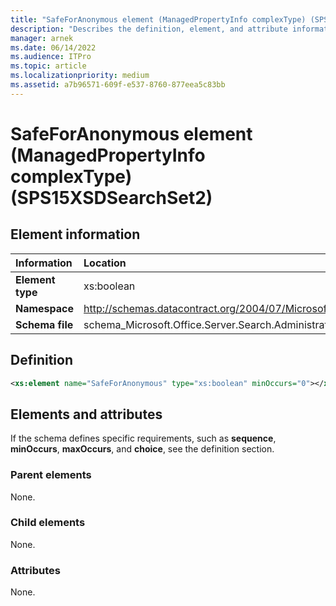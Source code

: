 ```yaml
---
title: "SafeForAnonymous element (ManagedPropertyInfo complexType) (SPS15XSDSearchSet2)"
description: "Describes the definition, element, and attribute information for the SafeForAnonymous element (ManagedPropertyInfo complexType) (SPS15XSDSearchSet2)."
manager: arnek
ms.date: 06/14/2022
ms.audience: ITPro
ms.topic: article
ms.localizationpriority: medium
ms.assetid: a7b96571-609f-e537-8760-877eea5c83bb
---
```


# SafeForAnonymous element (ManagedPropertyInfo complexType) (SPS15XSDSearchSet2)



## Element information

| Information | Location |
|:-----|:-----|
|**Element type**|xs:boolean|
|**Namespace**|http://schemas.datacontract.org/2004/07/Microsoft.Office.Server.Search.Administration|
|**Schema file**|schema_Microsoft.Office.Server.Search.Administration.xsd|

## Definition

```XML
<xs:element name="SafeForAnonymous" type="xs:boolean" minOccurs="0"></xs:element>

```

## Elements and attributes

If the schema defines specific requirements, such as **sequence**, **minOccurs**, **maxOccurs**, and **choice**, see the definition section.

### Parent elements

None.

### Child elements

None.

### Attributes

None.
